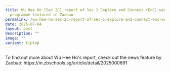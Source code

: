 ```yaml
---
title: Wu Hee Ho (Sec 2C) report of Sec 1 Explore and Connect (EnC) week
  programme featured in Zaobao
permalink: /wu-hee-ho-sec-2c-report-of-sec-1-explore-and-connect-enc-week-programme-featured-in-zaobao/
date: 2025-07-04
layout: post
description: ""
image: ""
variant: tiptap
---
```

<p>To find out more about Wu Hee Ho's report, check out the news feature
by Zaobao: <a rel="noopener noreferrer nofollow" target="_blank">https://m.zbschools.sg/article/detail/2025000691</a>
</p>